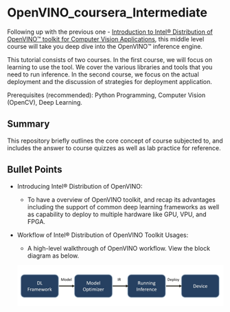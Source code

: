 # OpenVINO_coursera_Intermediate

Following up with the previous one - [Introduction to Intel® Distribution of OpenVINO™ toolkit for Computer Vision Applications](https://www.coursera.org/learn/intel-openvino), this middle level course will take you deep dive into the OpenVINO™ inference engine.

This tutorial consists of two courses. In the first course, we will focus on learning to use the tool. We cover the various libraries and tools that you need to run inference. In the second course, we focus on the actual deployment and the discussion of strategies for deployment application.

Prerequisites (recommended): Python Programming, Computer Vision (OpenCV), Deep Learning.

## Summary
This repository briefly outlines the core concept of course subjected to, and includes the answer to course quizzes as well as lab practice for reference.

## Bullet Points
- Introducing Intel® Distribution of OpenVINO: 

  - To have a overview of OpenVINO toolkit, and recap its advantages including the support of common deep learning frameworks as well as capability to deploy to multiple hardware like GPU, VPU, and FPGA.

- Workflow of Intel® Distribution of OpenVINO Toolkit Usages: 

  - A high-level walkthrough of OpenVINO workflow. View the block diagram as below.
  
  ![workflow](./resources/openvino_course2_1.jpg)
